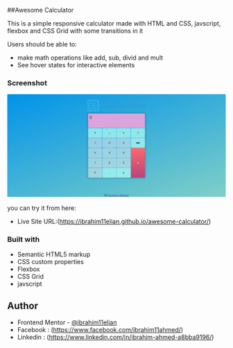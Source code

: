 ##Awesome Calculator

This is a simple responsive calculator made with HTML and CSS, javscript, flexbox and CSS Grid with some transitions in it

Users should be able to:

- make math operations like add, sub, divid and mult
- See hover states for interactive elements

### Screenshot

![screenshot](Images/screenshot.png "screenshot")

you can try it from here:

- Live Site URL:(https://ibrahim11elian.github.io/awesome-calculator/)

### Built with

- Semantic HTML5 markup
- CSS custom properties
- Flexbox
- CSS Grid
- javscript

## Author

- Frontend Mentor - [@ibrahim11elian](https://www.frontendmentor.io/profile/ibrahim11elian)
- Facebook : (https://www.facebook.com/ibrahim11ahmed/)
- Linkedin : (https://www.linkedin.com/in/ibrahim-ahmed-a8bba9196/)
